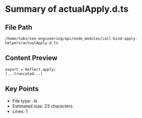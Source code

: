 # Summary of actualApply.d.ts
  
## File Path
`/home/tabs/seo-engineering/api/node_modules/call-bind-apply-helpers/actualApply.d.ts`

## Content Preview
```
export = Reflect.apply;
[...truncated...]
```

## Key Points
- File type: .ts
- Estimated size: 23 characters
- Lines: 1
